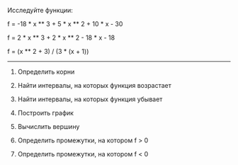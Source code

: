 Исследуйте функции:

f = -18 * x ** 3 + 5 * x ** 2 + 10 * x - 30

f = 2 * x ** 3 + 2 * x ** 2 - 18 * x - 18

f = (x ** 2 + 3) / (3 * (x + 1))

---------------------------------------------

1. Определить корни

2. Найти интервалы, на которых функция возрастает

3. Найти интервалы, на которых функция убывает

4. Построить график

5. Вычислить вершину

6. Определить промежутки, на котором f > 0

7. Определить промежутки, на котором f < 0
